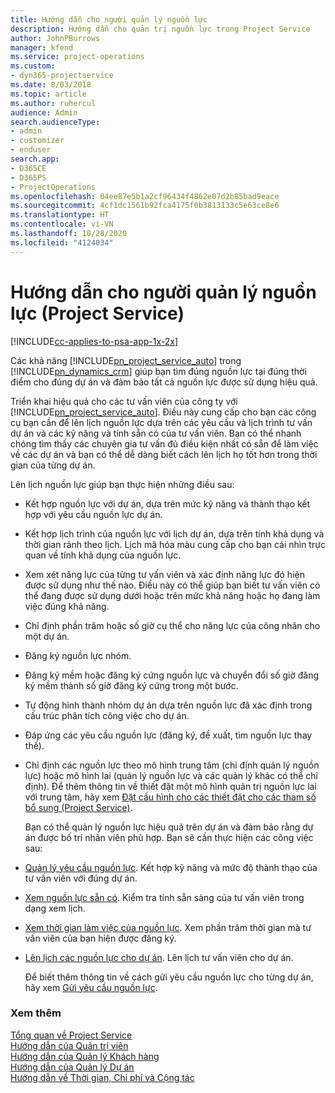 ```yaml
---
title: Hướng dẫn cho người quản lý nguồn lực
description: Hướng dẫn cho quản trị nguồn lực trong Project Service
author: JohnPBurrows
manager: kfend
ms.service: project-operations
ms.custom:
- dyn365-projectservice
ms.date: 8/03/2018
ms.topic: article
ms.author: ruhercul
audience: Admin
search.audienceType:
- admin
- customizer
- enduser
search.app:
- D365CE
- D365PS
- ProjectOperations
ms.openlocfilehash: 04ee87e5b1a2cf96434f4862e07d2b85bad9eace
ms.sourcegitcommit: 4cf1dc1561b92fca4175f0b3813133c5e63ce8e6
ms.translationtype: HT
ms.contentlocale: vi-VN
ms.lasthandoff: 10/28/2020
ms.locfileid: "4124034"
---
```

# <a name="resource-manager-guide-project-service"></a>Hướng dẫn cho người quản lý nguồn lực (Project Service)

[!INCLUDE[cc-applies-to-psa-app-1x-2x](../includes/cc-applies-to-psa-app-1x-2x.md)]

Các khả năng [!INCLUDE[pn_project_service_auto](../includes/pn-project-service-auto.md)] trong [!INCLUDE[pn_dynamics_crm](../includes/pn-dynamics-crm.md)] giúp bạn tìm đúng nguồn lực tại đúng thời điểm cho đúng dự án và đảm bảo tất cả nguồn lực được sử dụng hiệu quả.  
  
 Triển khai hiệu quả cho các tư vấn viên của công ty với [!INCLUDE[pn_project_service_auto](../includes/pn-project-service-auto.md)]. Điều này cung cấp cho bạn các công cụ bạn cần để lên lịch nguồn lực dựa trên các yêu cầu và lịch trình tư vấn dự án và các kỹ năng và tính sẵn có của tư vấn viên. Bạn có thể nhanh chóng tìm thấy các chuyên gia tư vấn đủ điều kiện nhất có sẵn để làm việc về các dự án và bạn có thể dễ dàng biết cách lên lịch họ tốt hơn trong thời gian của từng dự án.  
  
 Lên lịch nguồn lực giúp bạn thực hiện những điều sau:  
  
- Kết hợp nguồn lực với dự án, dựa trên mức kỹ năng và thành thạo kết hợp với yêu cầu nguồn lực dự án.  
  
- Kết hợp lịch trình của nguồn lực với lịch dự án, dựa trên tính khả dụng và thời gian rảnh theo lịch. Lịch mã hóa màu cung cấp cho bạn cái nhìn trực quan về tính khả dụng của nguồn lực.  
  
- Xem xét năng lực của từng tư vấn viên và xác định năng lực đó hiện được sử dụng như thế nào. Điều này có thể giúp bạn biết tư vấn viên có thể đang được sử dụng dưới hoặc trên mức khả năng hoặc họ đang làm việc đúng khả năng.  
  
- Chỉ định phần trăm hoặc số giờ cụ thể cho năng lực của công nhân cho một dự án.  
  
- Đăng ký nguồn lực nhóm.  
  
- Đăng ký mềm hoặc đăng ký cứng nguồn lực và chuyển đổi số giờ đăng ký mềm thành số giờ đăng ký cứng trong một bước.  
  
- Tự động hình thành nhóm dự án dựa trên nguồn lực đã xác định trong cấu trúc phân tích công việc cho dự án.  
  
- Đáp ứng các yêu cầu nguồn lực (đăng ký, đề xuất, tìm nguồn lực thay thế).  
  
- Chỉ định các nguồn lực theo mô hình trung tâm (chỉ định quản lý nguồn lực) hoặc mô hình lai (quản lý nguồn lực và các quản lý khác có thể chỉ định). Để thêm thông tin về thiết đặt một mô hình quản trị nguồn lực lai với trung tâm, hãy xem [Đặt cấu hình cho các thiết đặt cho các tham số bổ sung (Project Service)](../psa/configure-additional-parameters-settings.md).  
  
  Bạn có thể quản lý nguồn lực hiệu quả trên dự án và đảm bảo rằng dự án được bố trí nhân viên phù hợp. Bạn sẽ cần thực hiện các công việc sau:  
  
- [Quản lý yêu cầu nguồn lực](../psa/manage-resource-requests.md). Kết hợp kỹ năng và mức độ thành thạo của tư vấn viên với đúng dự án.  
  
- [Xem nguồn lực sẵn có](../psa/view-resource-availability.md). Kiểm tra tính sẵn sàng của tư vấn viên trong dạng xem lịch.  
  
- [Xem thời gian làm việc của nguồn lực](../psa/view-resource-utilization.md). Xem phần trăm thời gian mà tư vấn viên của bạn hiện được đăng ký.  
  
- [Lên lịch các nguồn lực cho dự án](../psa/schedule-resources-project.md). Lên lịch tư vấn viên cho dự án.  
  
  Để biết thêm thông tin về cách gửi yêu cầu nguồn lực cho từng dự án, hãy xem [Gửi yêu cầu nguồn lực](../psa/submit-resource-requests.md).  
  
### <a name="see-also"></a>Xem thêm  
 [Tổng quan về Project Service](../psa/overview.md)   
 [Hướng dẫn của Quản trị viên](../psa/admin-guide.md)   
 [Hướng dẫn của Quản lý Khách hàng](../psa/account-manager-guide.md)   
 [Hướng dẫn của Quản lý Dự án](../psa/project-manager-guide.md)   
 [Hướng dẫn về Thời gian, Chi phí và Cộng tác](../psa/time-expense-collaboration-guide.md)
